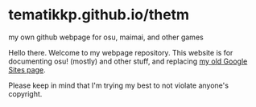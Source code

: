 # tematikkp.github.io/thetm
my own github webpage for osu, maimai, and other games

Hello there. Welcome to my webpage repository. This website is for documenting osu! (mostly) and other stuff, and replacing [my old Google Sites page](https://sites.google.com/view/thetmosu).

Please keep in mind that I'm trying my best to not violate anyone's copyright.
